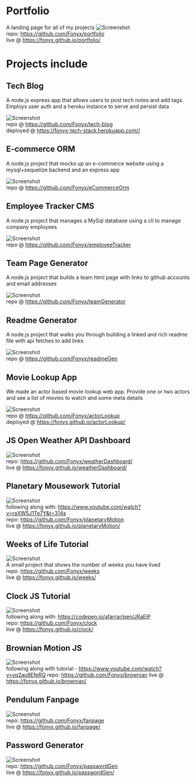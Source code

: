 # Portfolio
A landing page for all of my projects
![Screenshot](https://github.com/Fonyx/portfolio/blob/main/Assets/img/screenshots/portfolio.PNG?raw=true "Portfolio")  
repo: https://github.com/Fonyx/portfolio  
live @ https://fonyx.github.io/portfolio/  

# Projects include

## Tech Blog
A node.js express app that allows users to post tech notes and add tags. Employs user auth and a heroku instance to
serve and persist data  

![Screenshot](https://github.com/Fonyx/tech-blog/blob/main/Assets/images/show.gif?raw=true "E-commerce ORM")  
repo @ https://github.com/Fonyx/tech-blog  
deployed @ https://fonyx-tech-stack.herokuapp.com// 
## E-commerce ORM
A node.js project that mocks up an e-commerce website using a mysql+sequelize backend and an express app  

![Screenshot](https://github.com/Fonyx/eCommerceOrm/blob/main/Assets/images/show.gif?raw=true "E-commerce ORM")  
repo @ https://github.com/Fonyx/eCommerceOrm  
## Employee Tracker CMS
A node.js project that manages a MySql database using a cli to manage company employees  

![Screenshot](https://github.com/Fonyx/employeeTracker/blob/main/assets/show.gif?raw=true "Employee CMS")  
repo @ https://github.com/Fonyx/employeeTracker  

## Team Page Generator
A node.js project that builds a team html page with links to github accounts and email addresses  

![Screenshot](https://github.com/Fonyx/teamGenerator/blob/main/assets/images/show.gif?raw=true "Team page generator")  
repo @ https://github.com/Fonyx/teamGenerator  

## Readme Generator
A node.js project that walks you through building a linked and rich readme file with api fetches to add links  

![Screenshot](https://github.com/Fonyx/readmeGen/blob/main/assets/images/show.gif?raw=true "Readme generator")  
repo @ https://github.com/Fonyx/readmeGen  

## Movie Lookup App
We made an actor based movie lookup web app. Provide one or two actors and see a list of movies to watch and some meta details

![Screenshot](https://github.com/Fonyx/actorLookup/blob/main/screencap.gif?raw=true "Movie finder")  
repo @ https://github.com/Fonyx/actorLookup  
deployed @ https://fonyx.github.io/actorLookup/ 

## JS Open Weather API Dashboard
![Screenshot](https://github.com/Fonyx/weatherDashboard/blob/main/screencap.gif?raw=true "Weather Dashboard")   
repo: https://github.com/Fonyx/weatherDashboard/  
live @ https://fonyx.github.io/weatherDashboard/  

## Planetary Mousework Tutorial
![Screenshot](https://github.com/Fonyx/planetaryMotion/blob/main/screencap.gif?raw=true "Planetary motion")  
following along with: https://www.youtube.com/watch?v=raXW5J1Te7Y&t=314s  
repo: https://github.com/Fonyx/planetaryMotion  
live @ https://fonyx.github.io/planetaryMotion/  


## Weeks of Life Tutorial
![Screenshot](https://github.com/Fonyx/weeks/blob/main/screencap.gif?raw=true "Weeks of Life")  
A small project that shows the number of weeks you have lived  
repo: https://github.com/Fonyx/weeks  
live @ https://fonyx.github.io/weeks/  


## Clock JS Tutorial
![Screenshot](https://github.com/Fonyx/clock/blob/main/screencap.gif?raw=true "Clock tutorial")  
following along with: https://codepen.io/afarrar/pen/JRaEjP  
repo: https://github.com/Fonyx/clock  
live @ https://fonyx.github.io/clock/    


## Brownian Motion JS
![Screenshot](https://github.com/Fonyx/brownian/blob/main/screencap.gif?raw=true "brownian motion")  
following along with tutorial - https://www.youtube.com/watch?v=yq2au9EfeRQ
repo: https://github.com/Fonyx/brownian 
live @ https://fonyx.github.io/brownian/  


## Pendulum Fanpage
![Screenshot](https://github.com/Fonyx/fanpage/blob/main/screencap.gif?raw=true "Pendulum")  
repo: https://github.com/Fonyx/fanpage  
live @ https://fonyx.github.io/fanpage/  


## Password Generator
![Screenshot](https://github.com/Fonyx/passwordGen/blob/main/screencap.gif?raw=true "Password Generator")  
repo: https://github.com/Fonyx/passwordGen  
live @ https://fonyx.github.io/passwordGen/  
